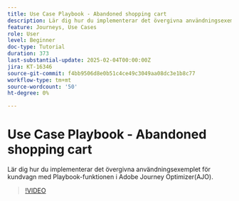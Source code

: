 ```yaml
---
title: Use Case Playbook - Abandoned shopping cart
description: Lär dig hur du implementerar det övergivna användningsexemplet för kundvagn med Playbook-funktionen i Adobe Journey Optimizer (AJO).
feature: Journeys, Use Cases
role: User
level: Beginner
doc-type: Tutorial
duration: 373
last-substantial-update: 2025-02-04T00:00:00Z
jira: KT-16346
source-git-commit: f4bb9506d8e0b51c4ce49c3049aa08dc3e1b8c77
workflow-type: tm+mt
source-wordcount: '50'
ht-degree: 0%

---
```



# Use Case Playbook - Abandoned shopping cart

Lär dig hur du implementerar det övergivna användningsexemplet för kundvagn med Playbook-funktionen i Adobe Journey Optimizer(AJO).

>[!VIDEO](https://video.tv.adobe.com/v/3443964/?learn=on&enablevpops)
